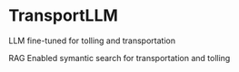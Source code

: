 # TransportLLM
LLM fine-tuned for tolling and transportation

RAG Enabled symantic search for transportation and tolling
